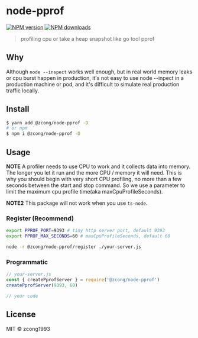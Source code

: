 # node-pprof

[![NPM version](https://img.shields.io/npm/v/@zcong/node-pprof.svg?style=flat)](https://npmjs.com/package/@zcong/node-pprof)
[![NPM downloads](https://img.shields.io/npm/dm/@zcong/node-pprof.svg?style=flat)](https://npmjs.com/package/@zcong/node-pprof)

<!-- [![codecov](https://codecov.io/gh/zcong1993/node-pprof/branch/master/graph/badge.svg)](https://codecov.io/gh/zcong1993/node-pprof) -->

> profiling cpu or take a heap snapshot like go tool pprof

## Why

Although `node --inspect` works well enough, but in real world memory leaks or cpu burst happen in production, it's not easy to use node --inpect in a production machine or pod, and it's difficult to simulate real production traffic locally.

## Install

```bash
$ yarn add @zcong/node-pprof -D
# or npm
$ npm i @zcong/node-pprof -D
```

## Usage

**NOTE** A profiler needs to use CPU to work and it collects data into memory. The longer you let it run and the more CPU / memory it will need. This is why you should begin with very short CPU profiling, no more than a few seconds between the start and stop command. So we use a parameter to limit the maximum cpu profile time(aka maxCpuProfileSeconds).

**NOTE2** This package will not work when you use `ts-node`.

### Register (Recommend)

```bash
export PPROF_PORT=9393 # tiny http server port, default 9393
export PPROF_MAX_SECONDS=60 # maxCpuProfileSeconds, default 60

node -r @zcong/node-pprof/register ./your-server.js
```

### Programmatic

```js
// your-server.js
const { createPprofServer } = require('@zcong/node-pprof')
createPprofServer(9393, 60)

// your code
```

## License

MIT &copy; zcong1993

